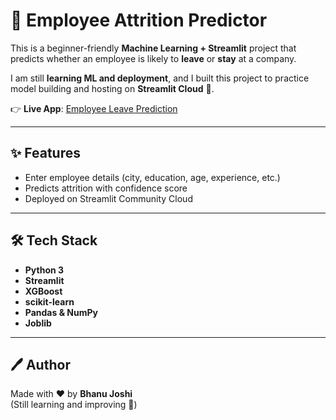 # 💼 Employee Attrition Predictor

This is a beginner-friendly **Machine Learning + Streamlit** project that predicts whether an employee is likely to **leave** or **stay** at a company.  

I am still **learning ML and deployment**, and I built this project to practice model building and hosting on **Streamlit Cloud** 🚀.  

👉 **Live App**: [Employee Leave Prediction](https://employee-leave-prediction.streamlit.app/)

---

## ✨ Features
- Enter employee details (city, education, age, experience, etc.)
- Predicts attrition with confidence score
- Deployed on Streamlit Community Cloud

---

## 🛠 Tech Stack
- **Python 3**
- **Streamlit**
- **XGBoost**
- **scikit-learn**
- **Pandas & NumPy**
- **Joblib**

---

## 🖊️ Author
Made with ❤️ by **Bhanu Joshi**  
(Still learning and improving 🚀)
